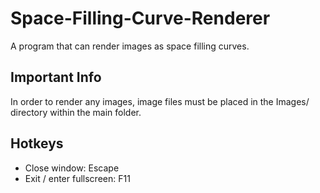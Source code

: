 # Space-Filling-Curve-Renderer

A program that can render images as space filling curves.

## Important Info

In order to render any images, image files must be placed in the Images/ directory within the main folder. 

## Hotkeys

- Close window: Escape
- Exit / enter fullscreen: F11
